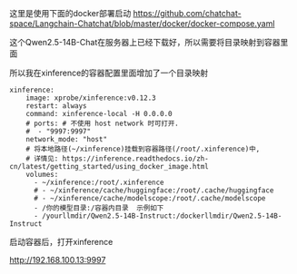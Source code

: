 这里是使用下面的docker部署启动
https://github.com/chatchat-space/Langchain-Chatchat/blob/master/docker/docker-compose.yaml

这个Qwen2.5-14B-Chat在服务器上已经下载好，所以需要将目录映射到容器里面

所以我在xinference的容器配置里面增加了一个目录映射


```
xinference:
    image: xprobe/xinference:v0.12.3
    restart: always
    command: xinference-local -H 0.0.0.0
    # ports: # 不使用 host network 时可打开.
    #  - "9997:9997"
    network_mode: "host"
    # 将本地路径(~/xinference)挂载到容器路径(/root/.xinference)中,
    # 详情见: https://inference.readthedocs.io/zh-cn/latest/getting_started/using_docker_image.html
    volumes:
      - ~/xinference:/root/.xinference
      # - ~/xinference/cache/huggingface:/root/.cache/huggingface
      # - ~/xinference/cache/modelscope:/root/.cache/modelscope
      - /你的模型目录:/容器内目录  示例如下
      - /yourllmdir/Qwen2.5-14B-Instruct:/dockerllmdir/Qwen2.5-14B-Instruct
```

启动容器后，打开xinference

http://192.168.100.13:9997


